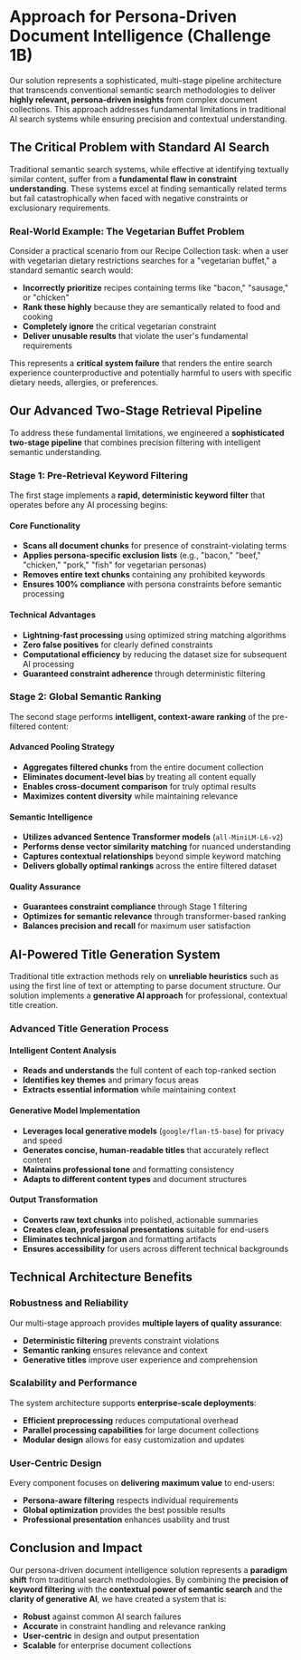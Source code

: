# Approach for Persona-Driven Document Intelligence (Challenge 1B)

Our solution represents a sophisticated, multi-stage pipeline architecture that transcends conventional semantic search methodologies to deliver **highly relevant, persona-driven insights** from complex document collections. This approach addresses fundamental limitations in traditional AI search systems while ensuring precision and contextual understanding.

## The Critical Problem with Standard AI Search

Traditional semantic search systems, while effective at identifying textually similar content, suffer from a **fundamental flaw in constraint understanding**. These systems excel at finding semantically related terms but fail catastrophically when faced with negative constraints or exclusionary requirements.

### Real-World Example: The Vegetarian Buffet Problem

Consider a practical scenario from our Recipe Collection task: when a user with vegetarian dietary restrictions searches for a "vegetarian buffet," a standard semantic search would:

- **Incorrectly prioritize** recipes containing terms like "bacon," "sausage," or "chicken"
- **Rank these highly** because they are semantically related to food and cooking
- **Completely ignore** the critical vegetarian constraint
- **Deliver unusable results** that violate the user's fundamental requirements

This represents a **critical system failure** that renders the entire search experience counterproductive and potentially harmful to users with specific dietary needs, allergies, or preferences.

## Our Advanced Two-Stage Retrieval Pipeline

To address these fundamental limitations, we engineered a **sophisticated two-stage pipeline** that combines precision filtering with intelligent semantic understanding.

### Stage 1: Pre-Retrieval Keyword Filtering

The first stage implements a **rapid, deterministic keyword filter** that operates before any AI processing begins:

#### Core Functionality
- **Scans all document chunks** for presence of constraint-violating terms
- **Applies persona-specific exclusion lists** (e.g., "bacon," "beef," "chicken," "pork," "fish" for vegetarian personas)
- **Removes entire text chunks** containing any prohibited keywords
- **Ensures 100% compliance** with persona constraints before semantic processing

#### Technical Advantages
- **Lightning-fast processing** using optimized string matching algorithms
- **Zero false positives** for clearly defined constraints
- **Computational efficiency** by reducing the dataset size for subsequent AI processing
- **Guaranteed constraint adherence** through deterministic filtering

### Stage 2: Global Semantic Ranking

The second stage performs **intelligent, context-aware ranking** of the pre-filtered content:

#### Advanced Pooling Strategy
- **Aggregates filtered chunks** from the entire document collection
- **Eliminates document-level bias** by treating all content equally
- **Enables cross-document comparison** for truly optimal results
- **Maximizes content diversity** while maintaining relevance

#### Semantic Intelligence
- **Utilizes advanced Sentence Transformer models** (`all-MiniLM-L6-v2`)
- **Performs dense vector similarity matching** for nuanced understanding
- **Captures contextual relationships** beyond simple keyword matching
- **Delivers globally optimal rankings** across the entire filtered dataset

#### Quality Assurance
- **Guarantees constraint compliance** through Stage 1 filtering
- **Optimizes for semantic relevance** through transformer-based ranking
- **Balances precision and recall** for maximum user satisfaction

## AI-Powered Title Generation System

Traditional title extraction methods rely on **unreliable heuristics** such as using the first line of text or attempting to parse document structure. Our solution implements a **generative AI approach** for professional, contextual title creation.

### Advanced Title Generation Process

#### Intelligent Content Analysis
- **Reads and understands** the full content of each top-ranked section
- **Identifies key themes** and primary focus areas
- **Extracts essential information** while maintaining context

#### Generative Model Implementation
- **Leverages local generative models** (`google/flan-t5-base`) for privacy and speed
- **Generates concise, human-readable titles** that accurately reflect content
- **Maintains professional tone** and formatting consistency
- **Adapts to different content types** and document structures

#### Output Transformation
- **Converts raw text chunks** into polished, actionable summaries
- **Creates clean, professional presentations** suitable for end-users
- **Eliminates technical jargon** and formatting artifacts
- **Ensures accessibility** for users across different technical backgrounds

## Technical Architecture Benefits

### Robustness and Reliability
Our multi-stage approach provides **multiple layers of quality assurance**:
- **Deterministic filtering** prevents constraint violations
- **Semantic ranking** ensures relevance and context
- **Generative titles** improve user experience and comprehension

### Scalability and Performance
The system architecture supports **enterprise-scale deployments**:
- **Efficient preprocessing** reduces computational overhead
- **Parallel processing capabilities** for large document collections
- **Modular design** allows for easy customization and updates

### User-Centric Design
Every component focuses on **delivering maximum value** to end-users:
- **Persona-aware filtering** respects individual requirements
- **Global optimization** provides the best possible results
- **Professional presentation** enhances usability and trust

## Conclusion and Impact

Our persona-driven document intelligence solution represents a **paradigm shift** from traditional search methodologies. By combining the **precision of keyword filtering** with the **contextual power of semantic search** and the **clarity of generative AI**, we have created a system that is:

- **Robust** against common AI search failures
- **Accurate** in constraint handling and relevance ranking
- **User-centric** in design and output presentation
- **Scalable** for enterprise document collections

